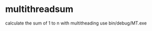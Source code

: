 # multithreadsum

calculate the sum of 1 to n with multitheading
use bin/debug/MT.exe <numberOfThreads>  <EndNumber>

